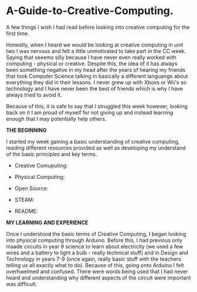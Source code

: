 # A-Guide-to-Creative-Computing.
A few things I wish I had read before looking into creative computing for the first time. 

Honestly, when I heard we would be looking at creative computing in unit two I was nervous and felt a little unmotivated to take part in the CC week. Saying that seeems silly because I have never even really worked with computing - physical or creative. Despite this, the idea of it has always been something negative in my head after the years of hearing my friends that took Computer Science talking in basically a different languange about everything they did in their lessons. I never grew up with Xboxs or Wii's so technology and I have never been the best of friends which is why I have always tried to avoid it. 

Because of this, it is safe to say that I struggled this week however, looking back on it I am proud of myself for not giving up and instead learning enough that I may potentially help others.  


**THE BEGINNING**

I started my week gaining a basic understanding of creative computing, reading different resources provided as well as developing my understand of the basic principles and key terms. 

- Creative Comuputing:

- Physical Computing:

- Open Source:

- STEAM:

- README:

**MY LEARNING AND EXPERIENCE**

Once I understood the basic terms of Creative Computing, I began looking into physical computing through Arduino. Before this, I had previous only maade circuits in year 9 science to learn about electricity (we used a few wires and a battery to light a bulb - really technical stuff) and in Design and Technology in years 7-9 (once again, really basic stuff with the teachers telling us all exactly what to do). Because of this, going onto Arduino I felt overhwelmed and confused. There were words being used that I had never heard and understanding why different aspects of the circuit were important was difficult. 
